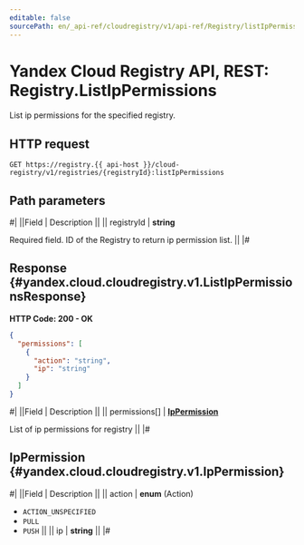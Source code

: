 ```yaml
---
editable: false
sourcePath: en/_api-ref/cloudregistry/v1/api-ref/Registry/listIpPermissions.md
---
```


# Yandex Cloud Registry API, REST: Registry.ListIpPermissions

List ip permissions for the specified registry.

## HTTP request

```
GET https://registry.{{ api-host }}/cloud-registry/v1/registries/{registryId}:listIpPermissions
```

## Path parameters

#|
||Field | Description ||
|| registryId | **string**

Required field. ID of the Registry to return ip permission list. ||
|#

## Response {#yandex.cloud.cloudregistry.v1.ListIpPermissionsResponse}

**HTTP Code: 200 - OK**

```json
{
  "permissions": [
    {
      "action": "string",
      "ip": "string"
    }
  ]
}
```

#|
||Field | Description ||
|| permissions[] | **[IpPermission](#yandex.cloud.cloudregistry.v1.IpPermission)**

List of ip permissions for registry ||
|#

## IpPermission {#yandex.cloud.cloudregistry.v1.IpPermission}

#|
||Field | Description ||
|| action | **enum** (Action)

- `ACTION_UNSPECIFIED`
- `PULL`
- `PUSH` ||
|| ip | **string** ||
|#
